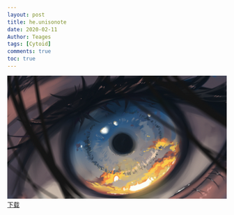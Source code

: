 ```yaml
---
layout: post
title: he.unisonote
date: 2020-02-11
Author: Teages
tags: [Cytoid]
comments: true
toc: true
---
```

![pr](https://raw.githubusercontent.com/luo2f/Cytuad/master/Preview/he.unisonote.png)
[下载](https://github.com/luo2f/Cytuad/raw/master/Backup/he.unisonote.cytoidlevel)